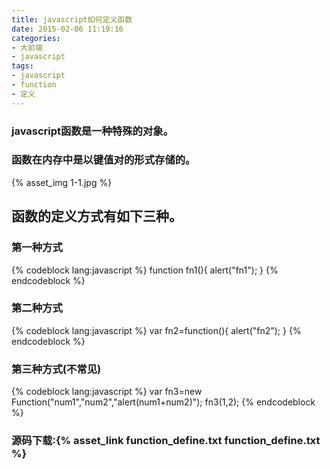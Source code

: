 ```yaml
---
title: javascript如何定义函数
date: 2015-02-06 11:19:16
categories:
- 大前端
- javascript
tags:
- javascript
- function
- 定义
---
```

### javascript函数是一种特殊的对象。
### 函数在内存中是以键值对的形式存储的。
{% asset_img 1-1.jpg %}
<!-- more -->
## 函数的定义方式有如下三种。
### 第一种方式
{% codeblock lang:javascript %}
function fn1(){
		alert("fn1");
	}
{% endcodeblock %}
### 第二种方式
{% codeblock lang:javascript %}
var fn2=function(){
	alert("fn2");
}
{% endcodeblock %}
### 第三种方式(不常见)
{% codeblock lang:javascript %}
var fn3=new Function("num1","num2","alert(num1+num2)");
fn3(1,2);
{% endcodeblock %}
### 源码下载:{% asset_link function_define.txt function_define.txt %}
